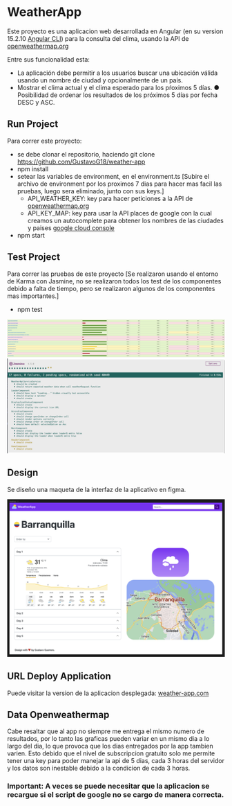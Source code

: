 # WeatherApp

Este proyecto es una aplicacion web desarrollada en Angular (en su version 15.2.10 [Angular CLI](https://github.com/angular/angular-cli)) para la consulta del clima, usando la API de [openweathermap.org](https://openweathermap.org/)

Entre sus funcionalidad esta:

  - La aplicación debe permitir a los usuarios buscar una ubicación válida usando un nombre de ciudad y opcionalmente de un país.
  - Mostrar el clima actual y el clima esperado para los pŕoximos 5 días. ● Posibilidad de ordenar los resultados de los próximos 5 días por fecha DESC y ASC.

## Run Project

Para correr este proyecto:
  - se debe clonar el repositorio, haciendo git clone https://github.com/GustavoG18/weather-app
  - npm install
  - setear las variables de environment, en el environment.ts [Subire el archivo de environment por los proximos 7 dias para hacer mas facil las pruebas, luego sera eliminado, junto con sus keys.]
    - API_WEATHER_KEY: key para hacer peticiones a la API de [openweathermap.org](https://openweathermap.org/)
    - API_KEY_MAP: key para usar la API places de google con la cual creamos un autocomplete para obtener los nombres de las ciudades y paises [google cloud console](https://console.cloud.google.com/)
  - npm start

## Test Project

Para correr las pruebas de este proyecto [Se realizaron usando el entorno de Karma con Jasmine, no se realizaron todos los test de los componentes debido a falta de tiempo, pero se realizaron algunos de los componentes mas importantes.]
  - npm test

![Nivel de testeo de la aplicacion](./src/assets/build/img/png/report-test.png)
![Status jasmine](./src/assets/build/img/png/status-jasmine.png)

## Design

Se diseño una maqueta de la interfaz de la aplicativo en figma.

![Escritorio](./src/assets/build/img/png/desktop-screen.png)

## URL Deploy Application

Puede visitar la version de la aplicacion desplegada: [weather-app.com](https://weather-app-4da87.web.app/)

## Data Openweathermap

Cabe resaltar que al app no siempre me entrega el mismo numero de resultados, por lo tanto las graficas pueden variar en un mismo dia a lo largo del dia, lo que provoca que los dias entregados por la app tambien varien. Esto debido que el nivel de subscripcion gratuito solo me permite tener una key para poder manejar la api de 5 dias, cada 3 horas del servidor y los datos son inestable debido a la condicion de cada 3 horas.

### Important: A veces se puede necesitar que la aplicacion se recargue si el script de google no se cargo de manera correcta.
